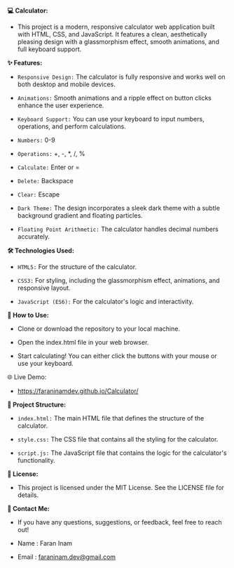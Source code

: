 __💻 Calculator:__

- This project is a modern, responsive calculator web application built with HTML, CSS, and JavaScript. It features a clean, aesthetically pleasing design with a glassmorphism effect, smooth animations, and full keyboard support.

__✨ Features:__

- `Responsive Design:` The calculator is fully responsive and works well on both desktop and mobile devices.

- `Animations:` Smooth animations and a ripple effect on button clicks enhance the user experience.

- `Keyboard Support:` You can use your keyboard to input numbers, operations, and perform calculations.

- `Numbers:` 0-9

- `Operations:` +, -, *, /, %

- `Calculate:` Enter or =

- `Delete:` Backspace

- `Clear:` Escape

- `Dark Theme:` The design incorporates a sleek dark theme with a subtle background gradient and floating particles.

- `Floating Point Arithmetic:` The calculator handles decimal numbers accurately.

__🛠️ Technologies Used:__

- `HTML5:` For the structure of the calculator.

- `CSS3:` For styling, including the glassmorphism effect, animations, and responsive layout.

- `JavaScript (ES6):` For the calculator's logic and interactivity.

__🚀 How to Use:__

- Clone or download the repository to your local machine.

- Open the index.html file in your web browser.

- Start calculating! You can either click the buttons with your mouse or use your keyboard.

🌐 Live Demo:

- https://faraninamdev.github.io/Calculator/

__📂 Project Structure:__

- `index.html:` The main HTML file that defines the structure of the calculator.

- `style.css:` The CSS file that contains all the styling for the calculator.

- `script.js:` The JavaScript file that contains the logic for the calculator's functionality.

__📝 License:__

- This project is licensed under the MIT License. See the LICENSE file for details.

__📧 Contact Me:__

- If you have any questions, suggestions, or feedback, feel free to reach out!

- Name : Faran Inam

- Email : faraninam.dev@gmail.com
